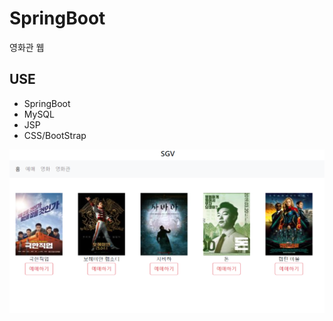 # SpringBoot  
영화관 웹  
  
## USE  
- SpringBoot  
- MySQL  
- JSP  
- CSS/BootStrap  

  
![img](/img.PNG)
